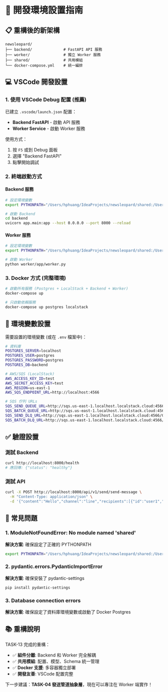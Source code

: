 # 🚀 開發環境設置指南

## 📋 重構後的新架構

```
newsleopard/
├── backend/              # FastAPI API 服務
├── worker/               # 獨立 Worker 服務
├── shared/               # 共用模組
└── docker-compose.yml    # 統一編排
```

## 💻 VSCode 開發設置

### 1. 使用 VSCode Debug 配置 (推薦)

已建立 `.vscode/launch.json` 配置：

- **Backend FastAPI** - 啟動 API 服務
- **Worker Service** - 啟動 Worker 服務

使用方式：
1. 按 `F5` 或到 Debug 面板
2. 選擇 "Backend FastAPI" 
3. 點擊開始調試

### 2. 終端啟動方式

#### Backend 服務
```bash
# 設定環境變數
export PYTHONPATH="/Users/hphuang/IdeaProjects/newsleopard/shared:/Users/hphuang/IdeaProjects/newsleopard/backend:$PYTHONPATH"

# 啟動 Backend
cd backend
uvicorn app.main:app --host 0.0.0.0 --port 8000 --reload
```

#### Worker 服務
```bash
# 設定環境變數
export PYTHONPATH="/Users/hphuang/IdeaProjects/newsleopard/shared:/Users/hphuang/IdeaProjects/newsleopard/worker:$PYTHONPATH"

# 啟動 Worker
python worker/app/worker.py
```

### 3. Docker 方式 (完整環境)

```bash
# 啟動所有服務 (Postgres + LocalStack + Backend + Worker)
docker-compose up

# 只啟動依賴服務
docker-compose up postgres localstack
```

## 🔧 環境變數設置

需要設置的環境變數 (或在 `.env` 檔案中)：

```bash
# 資料庫
POSTGRES_SERVER=localhost
POSTGRES_USER=postgres
POSTGRES_PASSWORD=postgres
POSTGRES_DB=backend

# AWS/SQS (LocalStack)
AWS_ACCESS_KEY_ID=test
AWS_SECRET_ACCESS_KEY=test
AWS_REGION=us-east-1
AWS_SQS_ENDPOINT_URL=http://localhost:4566

# SQS 佇列 URLs
SQS_SEND_QUEUE_URL=http://sqs.us-east-1.localhost.localstack.cloud:4566/000000000000/send-queue
SQS_BATCH_QUEUE_URL=http://sqs.us-east-1.localhost.localstack.cloud:4566/000000000000/batch-queue
SQS_SEND_DLQ_URL=http://sqs.us-east-1.localhost.localstack.cloud:4566/000000000000/send-dlq
SQS_BATCH_DLQ_URL=http://sqs.us-east-1.localhost.localstack.cloud:4566/000000000000/batch-dlq
```

## ✅ 驗證設置

### 測試 Backend
```bash
curl http://localhost:8000/health
# 應回傳: {"status": "healthy"}
```

### 測試 API
```bash
curl -X POST http://localhost:8000/api/v1/send/send-message \
  -H "Content-Type: application/json" \
  -d '{"content":"Hello","channel":"line","recipients":[{"id":"user1","type":"line"}]}'
```

## 🐛 常見問題

### 1. ModuleNotFoundError: No module named 'shared'
**解決方案**: 確保設定了正確的 PYTHONPATH
```bash
export PYTHONPATH="/Users/hphuang/IdeaProjects/newsleopard/shared:/Users/hphuang/IdeaProjects/newsleopard/backend:$PYTHONPATH"
```

### 2. pydantic.errors.PydanticImportError
**解決方案**: 確保安裝了 pydantic-settings
```bash
pip install pydantic-settings
```

### 3. Database connection errors
**解決方案**: 確保設定了資料庫環境變數或啟動了 Docker Postgres

## 📚 重構說明

TASK-13 完成的重構：
- ✅ **組件分離**: Backend 和 Worker 完全解耦
- ✅ **共用模組**: 配置、模型、Schema 統一管理
- ✅ **Docker 支援**: 多容器獨立部署
- ✅ **開發友善**: VSCode 配置完整

下一步建議：**TASK-04 發送管道抽象層**，現在可以專注在 Worker 端實作！